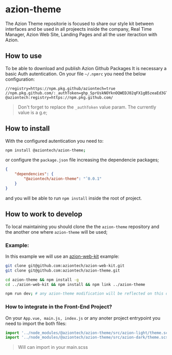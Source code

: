 # azion-theme

The Azion Theme repositorie is focused to share our style kit between interfaces and be used in all projeects inside the company, 
Real Time Manager, Azion Web Site, Landing Pages and all the user iteraction with Azion.


## How to use

To be able to download and publish Azion Github Packages It is necessary a basic Auth autentication.
On your file `~/.npmrc` you need the below configuration:

```
//registry=https://npm.pkg.github/aziontech=true
//npm.pkg.github.com/:_authToken=ghp_SprUskNOYknOQWEDJ02qFX1gB5zeaEd3GTIrs
@aziontech:registry=https://npm.pkg.github.com/
```

> Don't forget to replace the `_authToken` value param. The currently value is a g.e;


## How to install

With the configured autentication you need to:

``` bash
npm install @aziontech/azion-theme;
```

or configure the `package.json` file increasing the dependencie packages;

``` json
{
    "dependencies": {
        "@aziontech/azion-theme": "ˆ0.0.1"
    }
}
```

and you will be able to run `npm install` inside the root of project.


## How to work to develop

To local maintaining you should clone the the `azion-theme` repository and the another one where `azion-theme` will be used;

### Example:
In this example we will use an [azion-web-kit](https://github.com/aziontech/azion-web-kit) example:


``` bash
git clone git@github.com:aziontech/azion-web-kit.git
git clone git@github.com:aziontech/azion-theme.git

cd azion-theme && npm install -g
cd ../azion-web-kit && npm install && npm link ../azion-theme

npm run dev; # any azion-theme modification will be reflected on this dev server with hot reload
```

### How to integrate in the Front-End Project?

On your `App.vue, main.js, index.js` or any anoter project entrypoint you need to import the both files:

``` javascript
import '../node_modules/@aziontech/azion-theme/src/azion-light/theme.scss';
import '../node_modules/@aziontech/azion-theme/src/azion-dark/theme.scss';
```

> Will can import in your main.scss
